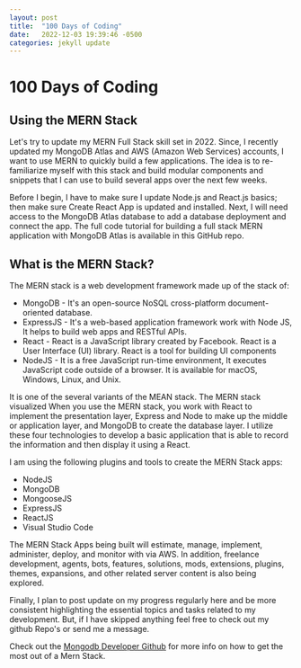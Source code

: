 ```yaml
---
layout: post
title:  "100 Days of Coding"
date:   2022-12-03 19:39:46 -0500
categories: jekyll update
---
```


# 100 Days of Coding

## Using the MERN Stack
Let's try to update my MERN Full Stack skill set in 2022. Since, I recently updated my MongoDB Atlas and AWS (Amazon Web Services) accounts, I want to use MERN to quickly build a few applications. The idea is to re-familiarize myself with this stack and build modular components and snippets that I can use to build several apps over the next few weeks.

Before I begin, I have to make sure I update Node.js and React.js basics; then make sure Create React App is updated and installed. Next, I will need access to the MongoDB Atlas database to add a database deployment and connect the app. The full code tutorial for building a full stack MERN application with MongoDB Atlas is available in this GitHub repo.

## What is the MERN Stack?

The MERN stack is a web development framework made up of the stack of:

- MongoDB - It's an open-source NoSQL cross-platform document-oriented database.
- ExpressJS - It's a web-based application framework work with Node JS, It helps to build web apps and RESTful APIs.
- React - React is a JavaScript library created by Facebook. React is a User Interface (UI) library. React is a tool for building UI components
- NodeJS - It is a free JavaScript run-time environment, It executes JavaScript code outside of a browser. It is available for macOS, Windows, Linux, and Unix.

It is one of the several variants of the MEAN stack. The MERN stack visualized When you use the MERN stack, you work with React to implement the presentation layer, Express and Node to make up the middle or application layer, and MongoDB to create the database layer. I utilize these four technologies to develop a basic application that is able to record the information and then display it using a React.

I am using the following plugins and tools to create the MERN Stack apps:

- NodeJS
- MongoDB
- MongooseJS
- ExpressJS
- ReactJS
- Visual Studio Code

The MERN Stack Apps being built will estimate, manage, implement, administer, deploy, and monitor with via AWS. In addition, freelance development, agents, bots, features, solutions, mods, extensions, plugins, themes, expansions, and other related server content is also being explored.

Finally, I plan to post update on my progress regularly here and be more consistent highlighting the essential topics and tasks related to my development. But, if I have skipped anything feel free to check out my github Repo's or send me a message.


Check out the [Mongodb Developer Github](https://github.com/mongodb-developer/mern-stack-example) for more info on how to get the most out of a Mern Stack. 
